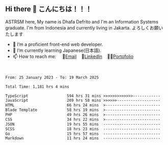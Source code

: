 ## Hi there 👋 こんにちは！！！
ASTRSM here, My name is Dhafa Defrito and I'm an Information Systems graduate. I'm from Indonesia and currently living in Jakarta. よろしくお願いたします

- 🔭 I’m a proficient front-end web developer.
- 🌱 I’m currently learning Japanese(日本語).
- 📫 How to reach me: &nbsp;&nbsp;&nbsp;&nbsp;📧[Email](ddefrito@gmail.com)&nbsp;&nbsp;&nbsp;&nbsp;💼[LinkedIn](https://www.linkedin.com/in/dhafa-defrita-rama-yudistira-9357a9229/)&nbsp;&nbsp;&nbsp;&nbsp;👨‍🎨[Portofolio](https://ddefrito.vercel.app/)
<br>
<!-- <p align="left">
<a href="https://github.com/ASTRSM">
  <img height="180em" src="https://github-readme-stats-eight-theta.vercel.app/api?username=ASTRSM&show_icons=true&theme=dracula&include_all_commits=true&count_private=true"/>
  <img height="180em" src="https://github-readme-stats-eight-theta.vercel.app/api/top-langs/?username=ASTRSM&layout=compact&langs_count=8&theme=dracula"/>
</a>
</p> -->

<!--START_SECTION:waka-->

```txt
From: 25 January 2023 - To: 19 March 2025

Total Time: 1,181 hrs 4 mins

TypeScript                 594 hrs 31 mins >>>>>>>>>>>>>------------   50.34 %
JavaScript                 269 hrs 58 mins >>>>>>-------------------   22.86 %
HTML                       66 hrs 24 mins  >------------------------   05.62 %
Blade Template             58 hrs 19 mins  >------------------------   04.94 %
PHP                        49 hrs 26 mins  >------------------------   04.19 %
CSS                        34 hrs 22 mins  >------------------------   02.91 %
JSON                       19 hrs 55 mins  -------------------------   01.69 %
SCSS                       18 hrs 23 mins  -------------------------   01.56 %
Go                         15 hrs 57 mins  -------------------------   01.35 %
Markdown                   11 hrs 24 mins  -------------------------   00.97 %
```

<!--END_SECTION:waka-->
